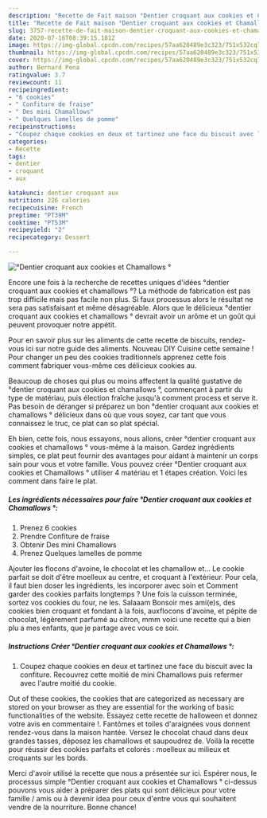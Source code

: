 ```yaml
---
description: "Recette de Fait maison °Dentier croquant aux cookies et Chamallows °"
title: "Recette de Fait maison °Dentier croquant aux cookies et Chamallows °"
slug: 3757-recette-de-fait-maison-dentier-croquant-aux-cookies-et-chamallows
date: 2020-07-16T08:39:15.181Z
image: https://img-global.cpcdn.com/recipes/57aa620489e3c323/751x532cq70/dentier-croquant-aux-cookies-et-chamallows-photo-principale-de-la-recette.jpg
thumbnail: https://img-global.cpcdn.com/recipes/57aa620489e3c323/751x532cq70/dentier-croquant-aux-cookies-et-chamallows-photo-principale-de-la-recette.jpg
cover: https://img-global.cpcdn.com/recipes/57aa620489e3c323/751x532cq70/dentier-croquant-aux-cookies-et-chamallows-photo-principale-de-la-recette.jpg
author: Bernard Pena
ratingvalue: 3.7
reviewcount: 11
recipeingredient:
- "6 cookies"
- " Confiture de fraise"
- " Des mini Chamallows"
- " Quelques lamelles de pomme"
recipeinstructions:
- "Coupez chaque cookies en deux et tartinez une face du biscuit avec la confiture. Recouvrez cette moitié de mini Chamallows puis refermer avec l&#39;autre moitié du cookie."
categories:
- Recette
tags:
- dentier
- croquant
- aux

katakunci: dentier croquant aux 
nutrition: 226 calories
recipecuisine: French
preptime: "PT39M"
cooktime: "PT53M"
recipeyield: "2"
recipecategory: Dessert

---
```



![°Dentier croquant aux cookies et Chamallows °](https://img-global.cpcdn.com/recipes/57aa620489e3c323/751x532cq70/dentier-croquant-aux-cookies-et-chamallows-photo-principale-de-la-recette.jpg)

Encore une fois à la recherche de recettes uniques d'idées °dentier croquant aux cookies et chamallows °? La méthode de fabrication est pas trop difficile mais pas facile non plus. Si faux processus alors le résultat ne sera pas satisfaisant et même désagréable. Alors que le délicieux °dentier croquant aux cookies et chamallows ° devrait avoir un arôme et un goût qui peuvent provoquer notre appétit.

Pour en savoir plus sur les aliments de cette recette de biscuits, rendez-vous ici sur notre guide des aliments. Nouveau DIY Cuisine cette semaine ! Pour changer un peu des cookies traditionnels apprenez cette fois comment fabriquer vous-même ces délicieux cookies au.

Beaucoup de choses qui plus ou moins affectent la qualité gustative de °dentier croquant aux cookies et chamallows °, commençant à partir du type de matériau, puis élection fraîche jusqu'à comment process et serve it. Pas besoin de déranger si préparez un bon °dentier croquant aux cookies et chamallows ° délicieux dans où que vous soyez, car tant que vous connaissez le truc, ce plat can so plat spécial.


Eh bien, cette fois, nous essayons, nous allons, créer °dentier croquant aux cookies et chamallows ° vous-même à la maison. Gardez ingrédients simples, ce plat peut fournir des avantages pour aidant à maintenir un corps sain pour vous et votre famille. Vous pouvez créer °Dentier croquant aux cookies et Chamallows ° utiliser 4 matériau et 1 étapes création. Voici les comment dans faire le plat.

<!--inarticleads1-->

##### Les ingrédients nécessaires pour faire °Dentier croquant aux cookies et Chamallows °:

1. Prenez 6 cookies
1. Prendre  Confiture de fraise
1. Obtenir  Des mini Chamallows
1. Prenez  Quelques lamelles de pomme


Ajouter les flocons d&#39;avoine, le chocolat et les chamallow et… Le cookie parfait se doit d&#39;être moelleux au centre, et croquant à l&#39;extérieur. Pour cela, il faut bien doser les ingrédients, les incorporer avec soin et Comment garder des cookies parfaits longtemps ? Une fois la cuisson terminée, sortez vos cookies du four, ne les. Salaaam Bonsoir mes ami(e)s, des cookies bien croquant et fondant à la fois, auxflocons d&#39;avoine, et pépite de chocolat, légèrement parfumé au citron, mmm voici une recette qui a bien plu a mes enfants, que je partage avec vous ce soir. 

<!--inarticleads2-->

##### Instructions Créer °Dentier croquant aux cookies et Chamallows °:

1. Coupez chaque cookies en deux et tartinez une face du biscuit avec la confiture. Recouvrez cette moitié de mini Chamallows puis refermer avec l&#39;autre moitié du cookie.


Out of these cookies, the cookies that are categorized as necessary are stored on your browser as they are essential for the working of basic functionalities of the website. Essayez cette recette de halloween et donnez votre avis en commentaire !. Fantômes et toiles d&#39;araignées vous donnent rendez-vous dans la maison hantée. Versez le chocolat chaud dans deux grandes tasses, déposez les chamallows et saupoudrez de. Voilà la recette pour réussir des cookies parfaits et colorés : moelleux au milieux et croquants sur les bords. 


Merci d'avoir utilisé la recette que nous a présentée sur ici. Espérer nous, le processus simple °Dentier croquant aux cookies et Chamallows ° ci-dessus pouvons vous aider à préparer des plats qui sont délicieux pour votre famille / amis ou à devenir idea pour ceux d'entre vous qui souhaitent vendre de la nourriture. Bonne chance!
